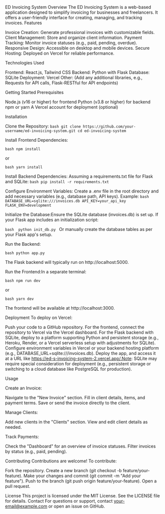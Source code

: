 ED Invoicing System
Overview
The ED Invoicing System is a web-based application designed to simplify invoicing for businesses and freelancers. It offers a user-friendly interface for creating, managing, and tracking invoices.
Features

Invoice Creation: Generate professional invoices with customizable fields.
Client Management: Store and organize client information.
Payment Tracking: Monitor invoice statuses (e.g., paid, pending, overdue).
Responsive Design: Accessible on desktop and mobile devices.
Secure Hosting: Deployed on Vercel for reliable performance.

Technologies Used

Frontend: React.js, Tailwind CSS
Backend: Python with Flask
Database: SQLite
Deployment: Vercel
Other: (Add any additional libraries, e.g., Requests for API calls, Flask-RESTful for API endpoints)

Getting Started
Prerequisites

Node.js (v16 or higher) for frontend
Python (v3.8 or higher) for backend
npm or yarn
A Vercel account for deployment (optional)

Installation

Clone the Repository:
``bash
git clone https://github.com/your-username/ed-invoicing-system.git
cd ed-invoicing-system
``

Install Frontend Dependencies:


``bash
npm install
``

or

``bash
yarn install
``

Install Backend Dependencies: Assuming a requirements.txt file for Flask and SQLite:
``bash
pip install -r requirements.txt
``

Configure Environment Variables: Create a .env file in the root directory and add necessary variables (e.g., database path, API keys). Example:
``bash
DATABASE_URL=sqlite:///invoices.db
API_KEY=your_api_key
FLASK_ENV=development
``

Initialize the Database:Ensure the SQLite database (invoices.db) is set up. If your Flask app includes an initialization script:

``bash 
python init_db.py
``
Or manually create the database tables as per your Flask app's setup.

Run the Backend:

``bash
python app.py
``

The Flask backend will typically run on http://localhost:5000.

Run the Frontend:In a separate terminal:

``bash
npm run dev
``

or

``bash
yarn dev
``

The frontend will be available at http://localhost:3000.


Deployment
To deploy on Vercel:

Push your code to a GitHub repository.
For the frontend, connect the repository to Vercel via the Vercel dashboard.
For the Flask backend with SQLite, deploy to a platform supporting Python and persistent storage (e.g., Heroku, Render, or a Vercel serverless setup with adjustments for SQLite).
Configure environment variables in Vercel or your backend hosting platform (e.g., DATABASE_URL=sqlite:///invoices.db).
Deploy the app, and access it at a URL like https://ed-s-invoicing-system-2.vercel.app/.Note: SQLite may require special consideration for deployment (e.g., persistent storage or switching to a cloud database like PostgreSQL for production).

Usage

Create an Invoice:

Navigate to the "New Invoice" section.
Fill in client details, items, and payment terms.
Save or send the invoice directly to the client.


Manage Clients:

Add new clients in the "Clients" section.
View and edit client details as needed.


Track Payments:

Check the "Dashboard" for an overview of invoice statuses.
Filter invoices by status (e.g., paid, pending).



Contributing
Contributions are welcome! To contribute:

Fork the repository.
Create a new branch (git checkout -b feature/your-feature).
Make your changes and commit (git commit -m "Add your feature").
Push to the branch (git push origin feature/your-feature).
Open a pull request.

License
This project is licensed under the MIT License. See the LICENSE file for details.
Contact
For questions or support, contact your-email@example.com or open an issue on GitHub.
